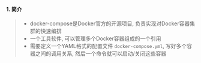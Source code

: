 #### 1. 简介

> - docker-compose是Docker官方的开源项目, 负责实现对Docker容器集群的快速编排
> - 一个工具软件, 可以管理多个Docker容器组成的一个引用
> - 需要定义一个YAML格式的配置文件 `docker-compose.yml`, 写好多个容器之间的调用关系, 然后一个命令就可以启动/关闭这些容器
